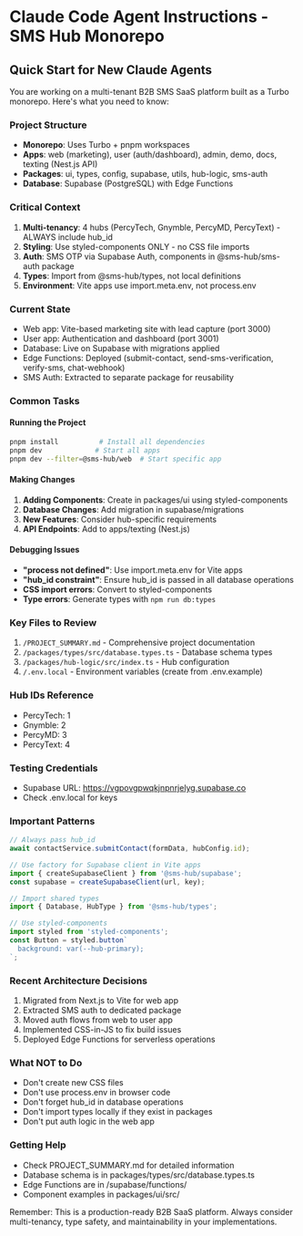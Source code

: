 # Claude Code Agent Instructions - SMS Hub Monorepo

## Quick Start for New Claude Agents

You are working on a multi-tenant B2B SMS SaaS platform built as a Turbo monorepo. Here's what you need to know:

### Project Structure
- **Monorepo**: Uses Turbo + pnpm workspaces
- **Apps**: web (marketing), user (auth/dashboard), admin, demo, docs, texting (Nest.js API)
- **Packages**: ui, types, config, supabase, utils, hub-logic, sms-auth
- **Database**: Supabase (PostgreSQL) with Edge Functions

### Critical Context
1. **Multi-tenancy**: 4 hubs (PercyTech, Gnymble, PercyMD, PercyText) - ALWAYS include hub_id
2. **Styling**: Use styled-components ONLY - no CSS file imports
3. **Auth**: SMS OTP via Supabase Auth, components in @sms-hub/sms-auth package
4. **Types**: Import from @sms-hub/types, not local definitions
5. **Environment**: Vite apps use import.meta.env, not process.env

### Current State
- Web app: Vite-based marketing site with lead capture (port 3000)
- User app: Authentication and dashboard (port 3001)
- Database: Live on Supabase with migrations applied
- Edge Functions: Deployed (submit-contact, send-sms-verification, verify-sms, chat-webhook)
- SMS Auth: Extracted to separate package for reusability

### Common Tasks

#### Running the Project
```bash
pnpm install          # Install all dependencies
pnpm dev             # Start all apps
pnpm dev --filter=@sms-hub/web  # Start specific app
```

#### Making Changes
1. **Adding Components**: Create in packages/ui using styled-components
2. **Database Changes**: Add migration in supabase/migrations
3. **New Features**: Consider hub-specific requirements
4. **API Endpoints**: Add to apps/texting (Nest.js)

#### Debugging Issues
- **"process not defined"**: Use import.meta.env for Vite apps
- **"hub_id constraint"**: Ensure hub_id is passed in all database operations
- **CSS import errors**: Convert to styled-components
- **Type errors**: Generate types with `npm run db:types`

### Key Files to Review
1. `/PROJECT_SUMMARY.md` - Comprehensive project documentation
2. `/packages/types/src/database.types.ts` - Database schema types
3. `/packages/hub-logic/src/index.ts` - Hub configuration
4. `/.env.local` - Environment variables (create from .env.example)

### Hub IDs Reference
- PercyTech: 1
- Gnymble: 2
- PercyMD: 3
- PercyText: 4

### Testing Credentials
- Supabase URL: https://vgpovgpwqkjnpnrjelyg.supabase.co
- Check .env.local for keys

### Important Patterns
```typescript
// Always pass hub_id
await contactService.submitContact(formData, hubConfig.id);

// Use factory for Supabase client in Vite apps
import { createSupabaseClient } from '@sms-hub/supabase';
const supabase = createSupabaseClient(url, key);

// Import shared types
import { Database, HubType } from '@sms-hub/types';

// Use styled-components
import styled from 'styled-components';
const Button = styled.button`
  background: var(--hub-primary);
`;
```

### Recent Architecture Decisions
1. Migrated from Next.js to Vite for web app
2. Extracted SMS auth to dedicated package
3. Moved auth flows from web to user app
4. Implemented CSS-in-JS to fix build issues
5. Deployed Edge Functions for serverless operations

### What NOT to Do
- Don't create new CSS files
- Don't use process.env in browser code
- Don't forget hub_id in database operations
- Don't import types locally if they exist in packages
- Don't put auth logic in the web app

### Getting Help
- Check PROJECT_SUMMARY.md for detailed information
- Database schema is in packages/types/src/database.types.ts
- Edge Functions are in /supabase/functions/
- Component examples in packages/ui/src/

Remember: This is a production-ready B2B SaaS platform. Always consider multi-tenancy, type safety, and maintainability in your implementations.